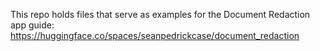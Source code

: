 This repo holds files that serve as examples for the Document Redaction app guide: https://huggingface.co/spaces/seanpedrickcase/document_redaction
